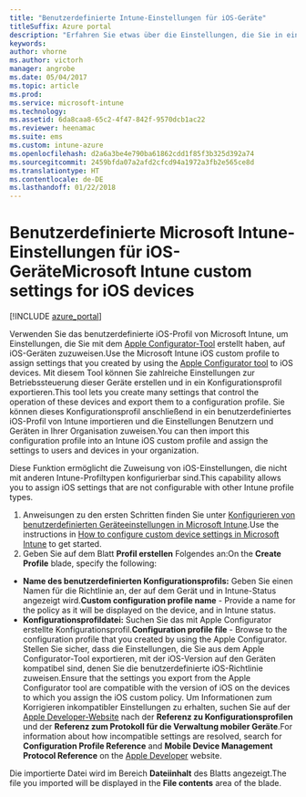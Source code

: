 ```yaml
---
title: "Benutzerdefinierte Intune-Einstellungen für iOS-Geräte"
titleSuffix: Azure portal
description: "Erfahren Sie etwas über die Einstellungen, die Sie in einem benutzerdefinierten iOS-Profil verwenden können.\""
keywords: 
author: vhorne
ms.author: victorh
manager: angrobe
ms.date: 05/04/2017
ms.topic: article
ms.prod: 
ms.service: microsoft-intune
ms.technology: 
ms.assetid: 6da8caa8-65c2-4f47-842f-9570dcb1ac22
ms.reviewer: heenamac
ms.suite: ems
ms.custom: intune-azure
ms.openlocfilehash: d2a6a3be4e790ba61862cdd1f85f3b325d392a74
ms.sourcegitcommit: 2459bfda07a2afd2cfcd94a1972a3fb2e565ce8d
ms.translationtype: HT
ms.contentlocale: de-DE
ms.lasthandoff: 01/22/2018
---
```

# <a name="microsoft-intune-custom-settings-for-ios-devices"></a><span data-ttu-id="a0fd0-103">Benutzerdefinierte Microsoft Intune-Einstellungen für iOS-Geräte</span><span class="sxs-lookup"><span data-stu-id="a0fd0-103">Microsoft Intune custom settings for iOS devices</span></span>

[!INCLUDE [azure_portal](./includes/azure_portal.md)]

<span data-ttu-id="a0fd0-104">Verwenden Sie das benutzerdefinierte iOS-Profil von Microsoft Intune, um Einstellungen, die Sie mit dem [Apple Configurator-Tool](https://itunes.apple.com/app/apple-configurator-2/id1037126344?mt=12) erstellt haben, auf iOS-Geräten zuzuweisen.</span><span class="sxs-lookup"><span data-stu-id="a0fd0-104">Use the Microsoft Intune iOS custom profile to assign settings that you created by using the [Apple Configurator tool](https://itunes.apple.com/app/apple-configurator-2/id1037126344?mt=12) to iOS devices.</span></span> <span data-ttu-id="a0fd0-105">Mit diesem Tool können Sie zahlreiche Einstellungen zur Betriebssteuerung dieser Geräte erstellen und in ein Konfigurationsprofil exportieren.</span><span class="sxs-lookup"><span data-stu-id="a0fd0-105">This tool lets you create many settings that control the operation of these devices and export them to a configuration profile.</span></span> <span data-ttu-id="a0fd0-106">Sie können dieses Konfigurationsprofil anschließend in ein benutzerdefiniertes iOS-Profil von Intune importieren und die Einstellungen Benutzern und Geräten in Ihrer Organisation zuweisen.</span><span class="sxs-lookup"><span data-stu-id="a0fd0-106">You can then import this configuration profile into an Intune iOS custom profile and assign the settings to users and devices in your organization.</span></span>

<span data-ttu-id="a0fd0-107">Diese Funktion ermöglicht die Zuweisung von iOS-Einstellungen, die nicht mit anderen Intune-Profiltypen konfigurierbar sind.</span><span class="sxs-lookup"><span data-stu-id="a0fd0-107">This capability allows you to assign iOS settings that are not configurable with other Intune profile types.</span></span>


1. <span data-ttu-id="a0fd0-108">Anweisungen zu den ersten Schritten finden Sie unter [Konfigurieren von benutzerdefinierten Geräteeinstellungen in Microsoft Intune](custom-settings-configure.md).</span><span class="sxs-lookup"><span data-stu-id="a0fd0-108">Use the instructions in [How to configure custom device settings in Microsoft Intune](custom-settings-configure.md) to get started.</span></span>
2. <span data-ttu-id="a0fd0-109">Geben Sie auf dem Blatt **Profil erstellen** Folgendes an:</span><span class="sxs-lookup"><span data-stu-id="a0fd0-109">On the **Create Profile** blade, specify the following:</span></span>

- <span data-ttu-id="a0fd0-110">**Name des benutzerdefinierten Konfigurationsprofils:** Geben Sie einen Namen für die Richtlinie an, der auf dem Gerät und in Intune-Status angezeigt wird.</span><span class="sxs-lookup"><span data-stu-id="a0fd0-110">**Custom configuration profile name** - Provide a name for the policy as it will be displayed on the device, and in Intune status.</span></span>
- <span data-ttu-id="a0fd0-111">**Konfigurationsprofildatei:** Suchen Sie das mit Apple Configurator erstellte Konfigurationsprofil.</span><span class="sxs-lookup"><span data-stu-id="a0fd0-111">**Configuration profile file** - Browse to the configuration profile that you created by using the Apple Configurator.</span></span>
<span data-ttu-id="a0fd0-112">Stellen Sie sicher, dass die Einstellungen, die Sie aus dem Apple Configurator-Tool exportieren, mit der iOS-Version auf den Geräten kompatibel sind, denen Sie die benutzerdefinierte iOS-Richtlinie zuweisen.</span><span class="sxs-lookup"><span data-stu-id="a0fd0-112">Ensure that the settings you export from the Apple Configurator tool are compatible with the version of iOS on the devices to which you assign the iOS custom policy.</span></span> <span data-ttu-id="a0fd0-113">Um Informationen zum Korrigieren inkompatibler Einstellungen zu erhalten, suchen Sie auf der [Apple Developer-Website](https://developer.apple.com/) nach der **Referenz zu Konfigurationsprofilen** und der **Referenz zum Protokoll für die Verwaltung mobiler Geräte**.</span><span class="sxs-lookup"><span data-stu-id="a0fd0-113">For information about how incompatible settings are resolved, search for **Configuration Profile Reference** and **Mobile Device Management Protocol Reference** on the [Apple Developer](https://developer.apple.com/) website.</span></span>

<span data-ttu-id="a0fd0-114">Die importierte Datei wird im Bereich **Dateiinhalt** des Blatts angezeigt.</span><span class="sxs-lookup"><span data-stu-id="a0fd0-114">The file you imported will be displayed in the **File contents** area of the blade.</span></span>
